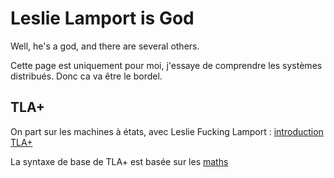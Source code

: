 # Leslie Lamport is God 

Well, he's a god, and there are several others.

Cette page est uniquement pour moi, j'essaye de comprendre les systèmes distribués. Donc ca va être le bordel.

## TLA+

On part sur les machines à états, avec Leslie Fucking Lamport : [introduction TLA+](https://lamport.azurewebsites.net/video/intro.html)

La syntaxe de base de TLA+ est basée sur les [maths](https://lamport.azurewebsites.net/video/smintla.html)

